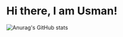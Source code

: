 <h1>Hi there, I am Usman!</h1>


![Anurag's GitHub stats](https://github-readme-stats.vercel.app/api?username=UsmanMKafi&show_icons=true&theme=tokyonight)
